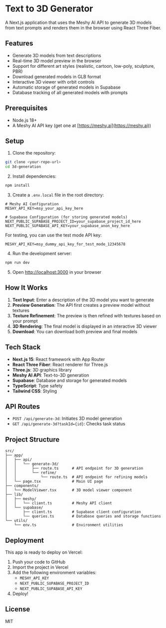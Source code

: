 # Text to 3D Generator

A Next.js application that uses the Meshy AI API to generate 3D models from text prompts and renders them in the browser using React Three Fiber.

## Features

- Generate 3D models from text descriptions
- Real-time 3D model preview in the browser
- Support for different art styles (realistic, cartoon, low-poly, sculpture, PBR)
- Download generated models in GLB format
- Interactive 3D viewer with orbit controls
- Automatic storage of generated models in Supabase
- Database tracking of all generated models with prompts

## Prerequisites

- Node.js 18+
- A Meshy AI API key (get one at [https://meshy.ai](https://meshy.ai))

## Setup

1. Clone the repository:

```bash
git clone <your-repo-url>
cd 3d-generation
```

2. Install dependencies:

```bash
npm install
```

3. Create a `.env.local` file in the root directory:

```env
# Meshy AI Configuration
MESHY_API_KEY=msy_your_api_key_here

# Supabase Configuration (for storing generated models)
NEXT_PUBLIC_SUPABASE_PROJECT_ID=your_supabase_project_id_here
NEXT_PUBLIC_SUPABASE_API_KEY=your_supabase_anon_key_here
```

For testing, you can use the test mode API key:

```env
MESHY_API_KEY=msy_dummy_api_key_for_test_mode_12345678
```

4. Run the development server:

```bash
npm run dev
```

5. Open [http://localhost:3000](http://localhost:3000) in your browser

## How It Works

1. **Text Input**: Enter a description of the 3D model you want to generate
2. **Preview Generation**: The API first creates a preview model without textures
3. **Texture Refinement**: The preview is then refined with textures based on your prompt
4. **3D Rendering**: The final model is displayed in an interactive 3D viewer
5. **Download**: You can download both preview and final models

## Tech Stack

- **Next.js 15**: React framework with App Router
- **React Three Fiber**: React renderer for Three.js
- **Three.js**: 3D graphics library
- **Meshy AI API**: Text-to-3D generation
- **Supabase**: Database and storage for generated models
- **TypeScript**: Type safety
- **Tailwind CSS**: Styling

## API Routes

- `POST /api/generate-3d`: Initiates 3D model generation
- `GET /api/generate-3d?taskId={id}`: Checks task status

## Project Structure

```
src/
├── app/
│   ├── api/
│   │   └── generate-3d/
│   │       ├── route.ts      # API endpoint for 3D generation
│   │       └── refine/
│   │           └── route.ts  # API endpoint for refining models
│   └── page.tsx              # Main UI page
├── components/
│   └── ModelViewer.tsx       # 3D model viewer component
├── lib/
│   ├── meshy/
│   │   └── client.ts         # Meshy API client
│   └── supabase/
│       ├── client.ts         # Supabase client configuration
│       └── queries.ts        # Database queries and storage functions
└── utils/
    └── env.ts                # Environment utilities
```

## Deployment

This app is ready to deploy on Vercel:

1. Push your code to GitHub
2. Import the project in Vercel
3. Add the following environment variables:
   - `MESHY_API_KEY`
   - `NEXT_PUBLIC_SUPABASE_PROJECT_ID`
   - `NEXT_PUBLIC_SUPABASE_API_KEY`
4. Deploy!

## License

MIT

